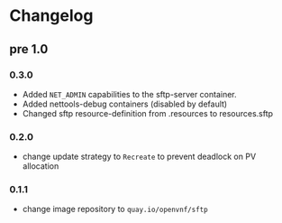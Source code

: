 # Changelog

## pre 1.0

### 0.3.0

* Added `NET_ADMIN` capabilities to the sftp-server container.
* Added nettools-debug containers (disabled by default)
* Changed sftp resource-definition from .resources to resources.sftp

### 0.2.0

* change update strategy to `Recreate` to prevent deadlock on PV allocation

### 0.1.1

* change image repository to `quay.io/openvnf/sftp`
